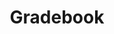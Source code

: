 ---
title: "Gradebook"
workflowContent: [
        {
          i: "0",
          image: "/image/exam-pattern.jpg",
          alternateImage: "Create Exam Pattern",
          heading: "Create Exam Pattern"
        },
        {
          i: "1",
          image: "/image/schedule-exams.jpg",
          alternateImage: "Schedule exams & publish",
          heading: "Schedule exams & publish"
        },
        {
          i: "2",
          image: "/image/result-upload.jpg",
          alternateImage: "Upload results for exams",
          heading: "Upload results for exams"
        },
        {
          i: "3",
          image: "/image/print-report.jpg",
          alternateImage: "Print report cards",
          heading: "Print report cards"
        },
        {
          i: "end",
          image: "/image/reports-analytics.jpg",
          alternateImage: "Reports & Analytics",
          heading: "Reports & Analytics"
        }
      ] 
typeOfPage: "workflow"
series: "workflow"
weight:
draft: false
---
